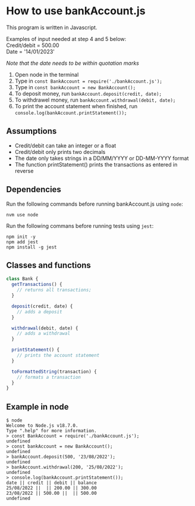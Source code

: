 # How to use bankAccount.js

This program is written in Javascript.

Examples of input needed at step 4 and 5 below: <br />
Credit/debit = 500.00 <br />
Date = '14/01/2023'

_Note that the date needs to be within quotation marks_

1. Open node in the terminal
2. Type in `const BankAccount = require('./bankAccount.js');`
3. Type in `const bankAccount = new BankAccount();`
4. To deposit money, run `bankAccount.deposit(credit, date);`
5. To withdrawel money, run `bankAccount.withdrawal(debit, date);`
6. To print the account statement when finished, run `console.log(bankAccount.printStatement());`

## Assumptions

- Credit/debit can take an integer or a float
- Credit/debit only prints two decimals
- The date only takes strings in a DD/MM/YYYY or DD-MM-YYYY format
- The function printStatement() prints the transactions as entered in reverse

## Dependencies

Run the following commands before running bankAccount.js using `node`:

```
nvm use node
```

Run the following commans before running tests using `jest`:

```
npm init -y
npm add jest
npm install -g jest
```

## Classes and functions

```javascript
class Bank {
  getTransactions() {
    // returns all transactions;
  }

  deposit(credit, date) {
    // adds a deposit
  }

  withdrawal(debit, date) {
    // adds a withdrawal
  }

  printStatement() {
    // prints the account statement
  }

  toFormattedString(transaction) {
    // formats a transaction
  }
}
```

## Example in node

```
$ node
Welcome to Node.js v18.7.0.
Type ".help" for more information.
> const BankAccount = require('./bankAccount.js');
undefined
> const bankAccount = new BankAccount();
undefined
> bankAccount.deposit(500, '23/08/2022');
undefined
> bankAccount.withdrawal(200, '25/08/2022');
undefined
> console.log(bankAccount.printStatement());
date || credit || debit || balance
25/08/2022 ||  || 200.00 || 300.00
23/08/2022 || 500.00 ||  || 500.00
undefined
```
